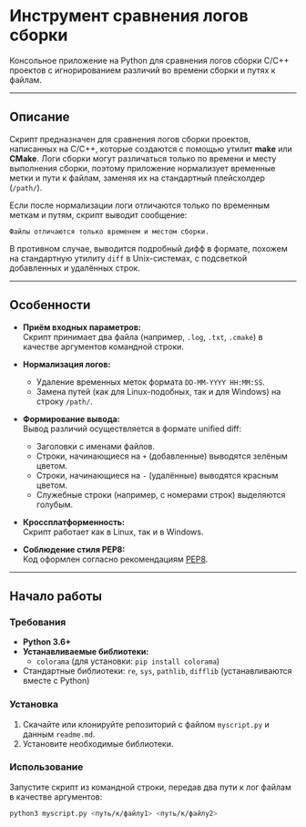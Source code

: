 # Инструмент сравнения логов сборки

Консольное приложение на Python для сравнения логов сборки C/C++ проектов с игнорированием различий во времени сборки и путях к файлам.

---

## Описание

Скрипт предназначен для сравнения логов сборки проектов, написанных на C/C++, которые создаются с помощью утилит **make** или **CMake**. Логи сборки могут различаться только по времени и месту выполнения сборки, поэтому приложение нормализует временные метки и пути к файлам, заменяя их на стандартный плейсхолдер (`/path/`).

Если после нормализации логи отличаются только по временным меткам и путям, скрипт выводит сообщение:

```
Файлы отличаются только временем и местом сборки.
```

В противном случае, выводится подробный дифф в формате, похожем на стандартную утилиту `diff` в Unix-системах, с подсветкой добавленных и удалённых строк.

---

## Особенности

- **Приём входных параметров:**  
  Скрипт принимает два файла (например, `.log`, `.txt`, `.cmake`) в качестве аргументов командной строки.

- **Нормализация логов:**  
  - Удаление временных меток формата `DD-MM-YYYY HH:MM:SS`.
  - Замена путей (как для Linux-подобных, так и для Windows) на строку `/path/`.

- **Формирование вывода:**  
  Вывод различий осуществляется в формате unified diff:
  - Заголовки с именами файлов.
  - Строки, начинающиеся на `+` (добавленные) выводятся зелёным цветом.
  - Строки, начинающиеся на `-` (удалённые) выводятся красным цветом.
  - Служебные строки (например, с номерами строк) выделяются голубым.

- **Кроссплатформенность:**  
  Скрипт работает как в Linux, так и в Windows.

- **Соблюдение стиля PEP8:**  
  Код оформлен согласно рекомендациям [PEP8](https://www.python.org/dev/peps/pep-0008/).

---

## Начало работы

### Требования

- **Python 3.6+**
- **Устанавливаемые библиотеки:**
  - `colorama` (для установки: `pip install colorama`)
- Стандартные библиотеки: `re`, `sys`, `pathlib`, `difflib` (устанавливаются вместе с Python)

### Установка

1. Скачайте или клонируйте репозиторий с файлом `myscript.py` и данным `readme.md`.
2. Установите необходимые библиотеки.

### Использование

Запустите скрипт из командной строки, передав два пути к лог файлам в качестве аргументов:

```bash
python3 myscript.py <путь/к/файлу1> <путь/к/файлу2>
```

